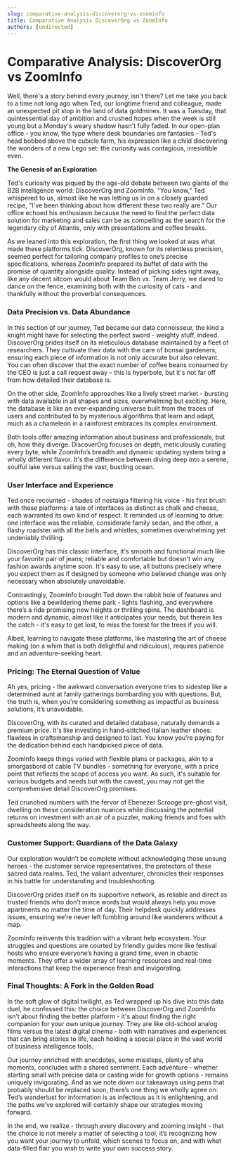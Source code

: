 ```yaml
---
slug: comparative-analysis-discoverorg-vs-zoominfo
title: Comparative Analysis DiscoverOrg vs ZoomInfo
authors: [undirected]
---
```



# Comparative Analysis: DiscoverOrg vs ZoomInfo

Well, there's a story behind every journey, isn't there? Let me take you back to a time not long ago when Ted, our longtime friend and colleague, made an unexpected pit stop in the land of data goldmines. It was a Tuesday, that quintessential day of ambition and crushed hopes when the week is still young but a Monday's weary shadow hasn't fully faded. In our open-plan office - you know, the type where desk boundaries are fantasies - Ted's head bobbed above the cubicle farm, his expression like a child discovering the wonders of a new Lego set: the curiosity was contagious, irresistible even.

**The Genesis of an Exploration**

Ted's curiosity was piqued by the age-old debate between two giants of the B2B intelligence world: DiscoverOrg and ZoomInfo. "You know," Ted whispered to us, almost like he was letting us in on a closely guarded recipe, "I've been thinking about how different these two really are." Our office echoed his enthusiasm because the need to find the perfect data solution for marketing and sales can be as compelling as the search for the legendary city of Atlantis, only with presentations and coffee breaks.

As we leaned into this exploration, the first thing we looked at was what made these platforms tick. DiscoverOrg, known for its relentless precision, seemed perfect for tailoring company profiles to one’s precise specifications, whereas ZoomInfo prepared its buffet of data with the promise of quantity alongside quality. Instead of picking sides right away, like any decent sitcom would about Team Ben vs. Team Jerry, we dared to dance on the fence, examining both with the curiosity of cats - and thankfully without the proverbial consequences.

### Data Precision vs. Data Abundance

In this section of our journey, Ted became our data connoisseur, the kind a knight might have for selecting the perfect sword - weighty stuff, indeed. DiscoverOrg prides itself on its meticulous database maintained by a fleet of researchers. They cultivate their data with the care of bonsai gardeners, ensuring each piece of information is not only accurate but also relevant. You can often discover that the exact number of coffee beans consumed by the CEO is just a call request away – this is hyperbole, but it's not far off from how detailed their database is. 

On the other side, ZoomInfo approaches like a lively street market - bursting with data available in all shapes and sizes, overwhelming but exciting. Here, the database is like an ever-expanding universe built from the traces of users and contributed to by mysterious algorithms that learn and adapt, much as a chameleon in a rainforest embraces its complex environment.

Both tools offer amazing information about business and professionals, but oh, how they diverge. DiscoverOrg focuses on depth, meticulously curating every byte, while ZoomInfo’s breadth and dynamic updating system bring a wholly different flavor. It's the difference between diving deep into a serene, soulful lake versus sailing the vast, bustling ocean.

### User Interface and Experience

Ted once recounted - shades of nostalgia filtering his voice - his first brush with these platforms: a tale of interfaces as distinct as chalk and cheese, each warranted its own kind of respect. It reminded us of learning to drive: one interface was the reliable, considerate family sedan, and the other, a flashy roadster with all the bells and whistles, sometimes overwhelming yet undeniably thrilling.

DiscoverOrg has this classic interface, it's smooth and functional much like your favorite pair of jeans; reliable and comfortable but doesn't win any fashion awards anytime soon. It's easy to use, all buttons precisely where you expect them as if designed by someone who believed change was only necessary when absolutely unavoidable.

Contrastingly, ZoomInfo brought Ted down the rabbit hole of features and options like a bewildering theme park - lights flashing, and everywhere there’s a ride promising new heights or thrilling spins. The dashboard is modern and dynamic, almost like it anticipates your needs, but therein lies the catch - it's easy to get lost, to miss the forest for the trees if you will. 

Albeit, learning to navigate these platforms, like mastering the art of cheese making (on a whim that is both delightful and ridiculous), requires patience and an adventure-seeking heart.

### Pricing: The Eternal Question of Value

Ah yes, pricing - the awkward conversation everyone tries to sidestep like a determined aunt at family gatherings bombarding you with questions. But, the truth is, when you're considering something as impactful as business solutions, it’s unavoidable. 

DiscoverOrg, with its curated and detailed database, naturally demands a premium price. It's like investing in hand-stitched Italian leather shoes: flawless in craftsmanship and designed to last. You know you’re paying for the dedication behind each handpicked piece of data.

ZoomInfo keeps things varied with flexible plans or packages, akin to a smorgasbord of cable TV bundles - something for everyone, with a price point that reflects the scope of access you want. As such, it's suitable for various budgets and needs but with the caveat, you may not get the comprehensive detail DiscoverOrg promises.

Ted crunched numbers with the fervor of Ebenezer Scrooge pre-ghost visit, dwelling on these consideration nuances while discussing the potential returns on investment with an air of a puzzler, making friends and foes with spreadsheets along the way.

### Customer Support: Guardians of the Data Galaxy

Our exploration wouldn’t be complete without acknowledging those unsung heroes - the customer service representatives, the protectors of these sacred data realms. Ted, the valiant adventurer, chronicles their responses in his battle for understanding and troubleshooting.

DiscoverOrg prides itself on its supportive network, as reliable and direct as trusted friends who don’t mince words but would always help you move apartments no matter the time of day. Their helpdesk quickly addresses issues, ensuring we’re never left fumbling around like wanderers without a map.

ZoomInfo reinvents this tradition with a vibrant help ecosystem. Your struggles and questions are courted by friendly guides more like festival hosts who ensure everyone’s having a grand time, even in chaotic moments. They offer a wider array of learning resources and real-time interactions that keep the experience fresh and invigorating.

### Final Thoughts: A Fork in the Golden Road

In the soft glow of digital twilight, as Ted wrapped up his dive into this data duel, he confessed this: the choice between DiscoverOrg and ZoomInfo isn’t about finding the better platform - it's about finding the right companion for your own unique journey. They are like old-school analog films versus the latest digital cinema - both with narratives and experiences that can bring stories to life, each holding a special place in the vast world of business intelligence tools.

Our journey enriched with anecdotes, some missteps, plenty of aha moments, concludes with a shared sentiment. Each adventure - whether starting small with precise data or casting wide for growth options - remains uniquely invigorating. And as we note down our takeaways using pens that probably should be replaced soon, there’s one thing we wholly agree on: Ted’s wanderlust for information is as infectious as it is enlightening, and the paths we've explored will certainly shape our strategies moving forward.

In the end, we realize - through every discovery and zooming insight - that the choice is not merely a matter of selecting a tool, it’s recognizing how you want your journey to unfold, which scenes to focus on, and with what data-filled flair you wish to write your own success story.